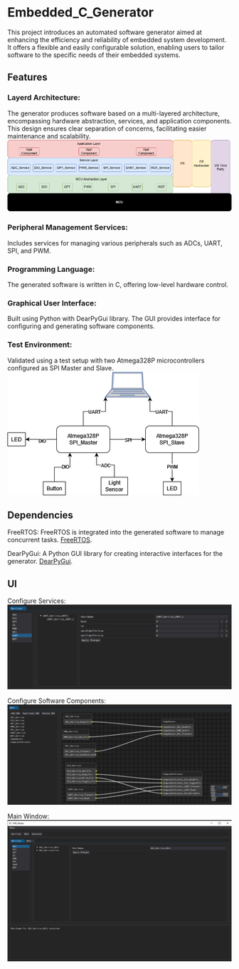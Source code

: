# Embedded_C_Generator
This project introduces an automated software generator aimed at enhancing the efficiency and reliability of embedded system development. It offers a flexible and easily configurable solution, enabling users to tailor software to the specific needs of their embedded systems.

## Features
### Layerd Architecture:
The generator produces software based on a multi-layered architecture, encompassing hardware abstraction, services, and application components. This design ensures clear separation of concerns, facilitating easier maintenance and scalability.
![Layered Architecture](Architecture/LayeredArchitecture.png)

### Peripheral Management Services:
Includes services for managing various peripherals such as ADCs, UART, SPI, and PWM.

### Programming Language:
The generated software is written in C, offering low-level hardware control.

### Graphical User Interface:
Built using Python with DearPyGui library. The GUI provides interface for configuring and generating software components.

### Test Environment:
Validated using a test setup with two Atmega328P microcontrollers configured as SPI Master and Slave.
![System](Architecture/System.png)


## Dependencies
FreeRTOS: FreeRTOS is integrated into the generated software to manage concurrent tasks. [FreeRTOS](https://www.freertos.org/).

DearPyGui: A Python GUI library for creating interactive interfaces for the generator. [DearPyGui](https://github.com/hoffstadt/DearPyGui).

## UI
Configure Services:
![Configure Services](UI/ConfigureServices.png)

Configure Software Components:
![Configure SWCs](UI/ConfigureSWCs.png)

Main Window:
![Main Window](UI/Main.PNG)
